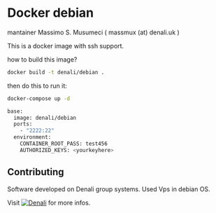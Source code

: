 # Docker debian

  mantainer Massimo S. Musumeci ( massmux (at) denali.uk )

This is a docker image with ssh support. 

how to build this image?

```bash
docker build -t denali/debian .
```
then do this to run it:

```bash
docker-compose up -d
```


```bash
base:
  image: denali/debian
  ports:
    - "2222:22"
  environment:
    CONTAINER_ROOT_PASS: test456
    AUTHORIZED_KEYS: <yourkeyhere>
```



## Contributing

Software developed on Denali group systems. Used Vps in debian OS.

Visit [![Denali](https://www.denali.eu/dena.png)](https://www.denali.eu) for more infos.

